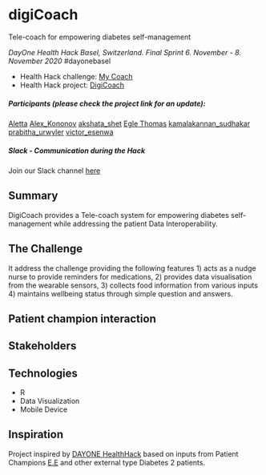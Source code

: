 # digiCoach
Tele-coach for empowering diabetes self-management

*DayOne Health Hack Basel, Switzerland. Final Sprint 6. November - 8. November 2020* #dayonebasel

- Health Hack challenge: [My Coach](https://2020.healthhack.solutions/project/5)
- Health Hack project: [DigiCoach](https://2020.healthhack.solutions/project/72)

##### Participants (please check the project link for an update):
[Aletta](https://2020.healthhack.solutions/user/Aletta)
[Alex_Kononov](https://2020.healthhack.solutions/user/Alex_Kononov)
[akshata_shet](https://2020.healthhack.solutions/user/akshata_shet)
[Egle Thomas](https://2020.healthhack.solutions/user/Egle_Thomas)
[kamalakannan_sudhakar](https://2020.healthhack.solutions/user/kamalakannan_sudhakar)
[prabitha_urwyler](https://2020.healthhack.solutions/user/prabitha_urwyler)
[victor_esenwa](https://2020.healthhack.solutions/user/victor_esenwa)

##### Slack - Communication during the Hack
Join our Slack channel [here](https://dayonehealthhack.slack.com/archives/C01E8QTE36F)

## Summary
DigiCoach provides a Tele-coach system for empowering diabetes self-management while addressing the patient Data Interoperability.

## The Challenge
It address the challenge providing the following features 1) acts as a nudge nurse to provide reminders for medications, 2) provides data visualisation from the wearable sensors, 3) collects food information from various inputs 4) maintains wellbeing status through simple question and answers.

## Patient champion interaction

## Stakeholders

## Technologies
* R
* Data Visualization
* Mobile Device

## Inspiration
Project inspired by [DAYONE HealthHack](https://2020.healthhack.solutions/) based on inputs from Patient Champions [E.E](https://2020.healthhack.solutions/project/24) and other external type Diabetes 2 patients.  
